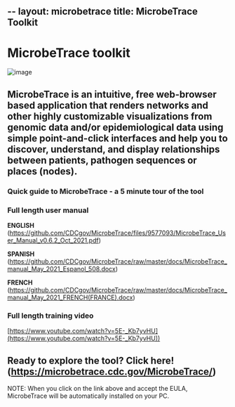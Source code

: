 --
layout: microbetrace
title: MicrobeTrace Toolkit
--
# MicrobeTrace toolkit

![image](https://user-images.githubusercontent.com/33426295/150403131-0468f0be-2539-4f2d-88ee-0fb7d4fd411c.png)

## MicrobeTrace is an intuitive, free web-browser based application that renders networks and other highly customizable visualizations from genomic data and/or epidemiological data using simple point-and-click interfaces and help you to discover, understand, and display relationships between patients, pathogen sequences or places (nodes). 

### Quick guide to MicrobeTrace - a 5 minute tour of the tool

### Full length user manual
**ENGLISH** (https://github.com/CDCgov/MicrobeTrace/files/9577093/MicrobeTrace_User_Manual_v0.6.2_Oct_2021.pdf) 

**SPANISH** (https://github.com/CDCgov/MicrobeTrace/raw/master/docs/MicrobeTrace_manual_May_2021_Espanol_508.docx)

**FRENCH** (https://github.com/CDCgov/MicrobeTrace/raw/master/docs/MicrobeTrace_manual_May_2021_FRENCH(FRANCE).docx)

### Full length training video
[https://www.youtube.com/watch?v=5E-_Kb7yvHU](https://www.youtube.com/watch?v=5E-_Kb7yvHU))

## Ready to explore the tool? Click here! (https://microbetrace.cdc.gov/MicrobeTrace/)

NOTE: When you click on the link above and accept the EULA, MicrobeTrace will be automatically installed on your PC.
